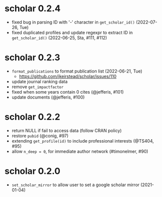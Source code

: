 # scholar 0.2.4

+ fixed bug in parsing ID with '-' character in `get_scholar_id()` (2022-07-26, Tue)
+ fixed duplicated profiles and update regexpr to extract ID in `get_scholar_id()` (2022-06-25, Sta, #111, #112)

# scholar 0.2.3

+ `format_publications` to format publication list (2022-06-21, Tue)
    - <https://github.com/jkeirstead/scholar/issues/110>
+ update journal ranking data
+ remove `get_impactfactor`
+ fixed when some years contain 0 cites (@jefferis, #101)
+ update documents (@jefferis, #100)

# scholar 0.2.2

+ return NULL if fail to access data (follow CRAN policy)
+ restore `pubid` (@conig, #97)
+ extending `get_profile(id)` to include professional interests (@TS404, #95)
+ allow `n_deep = 0`, for immediate author network (#timonelmer, #90)

# scholar 0.2.0

+ `set_scholar_mirror` to allow user to set a google scholar mirror (2021-01-04)
